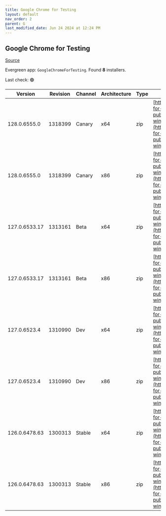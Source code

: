 ```yaml
---
title: Google Chrome for Testing
layout: default
nav_order: 2
parent: G
last_modified_date: Jun 24 2024 at 12:24 PM
---
```


## Google Chrome for Testing

[Source](https://googlechromelabs.github.io/chrome-for-testing/)

Evergreen app: `GoogleChromeForTesting`. Found **8** installers.

Last check: 🟢

| Version       | Revision | Channel | Architecture | Type | URI                                                                                                                                                                                            |
| ------------- | -------- | ------- | ------------ | ---- | ---------------------------------------------------------------------------------------------------------------------------------------------------------------------------------------------- |
| 128.0.6555.0  | 1318399  | Canary  | x64          | zip  | [https://storage.googleapis.com/chrome-for-testing-public/128.0.6555.0/win64/chrome-win64.zip](https://storage.googleapis.com/chrome-for-testing-public/128.0.6555.0/win64/chrome-win64.zip)   |
| 128.0.6555.0  | 1318399  | Canary  | x86          | zip  | [https://storage.googleapis.com/chrome-for-testing-public/128.0.6555.0/win32/chrome-win32.zip](https://storage.googleapis.com/chrome-for-testing-public/128.0.6555.0/win32/chrome-win32.zip)   |
| 127.0.6533.17 | 1313161  | Beta    | x64          | zip  | [https://storage.googleapis.com/chrome-for-testing-public/127.0.6533.17/win64/chrome-win64.zip](https://storage.googleapis.com/chrome-for-testing-public/127.0.6533.17/win64/chrome-win64.zip) |
| 127.0.6533.17 | 1313161  | Beta    | x86          | zip  | [https://storage.googleapis.com/chrome-for-testing-public/127.0.6533.17/win32/chrome-win32.zip](https://storage.googleapis.com/chrome-for-testing-public/127.0.6533.17/win32/chrome-win32.zip) |
| 127.0.6523.4  | 1310990  | Dev     | x64          | zip  | [https://storage.googleapis.com/chrome-for-testing-public/127.0.6523.4/win64/chrome-win64.zip](https://storage.googleapis.com/chrome-for-testing-public/127.0.6523.4/win64/chrome-win64.zip)   |
| 127.0.6523.4  | 1310990  | Dev     | x86          | zip  | [https://storage.googleapis.com/chrome-for-testing-public/127.0.6523.4/win32/chrome-win32.zip](https://storage.googleapis.com/chrome-for-testing-public/127.0.6523.4/win32/chrome-win32.zip)   |
| 126.0.6478.63 | 1300313  | Stable  | x64          | zip  | [https://storage.googleapis.com/chrome-for-testing-public/126.0.6478.63/win64/chrome-win64.zip](https://storage.googleapis.com/chrome-for-testing-public/126.0.6478.63/win64/chrome-win64.zip) |
| 126.0.6478.63 | 1300313  | Stable  | x86          | zip  | [https://storage.googleapis.com/chrome-for-testing-public/126.0.6478.63/win32/chrome-win32.zip](https://storage.googleapis.com/chrome-for-testing-public/126.0.6478.63/win32/chrome-win32.zip) |

